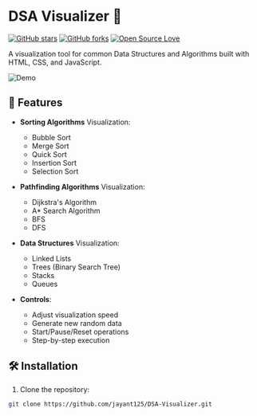 # DSA Visualizer 🚀

[![GitHub stars](https://img.shields.io/github/stars/jayant125/DSA-Visualizer?style=social)](https://github.com/jayant125/DSA-Visualizer/stargazers)
[![GitHub forks](https://img.shields.io/github/forks/jayant125/DSA-Visualizer?style=social)](https://github.com/jayant125/DSA-Visualizer/network)
[![Open Source Love](https://badges.frapsoft.com/os/v1/open-source.svg?v=103)](https://github.com/jayant125/DSA-Visualizer/)

A visualization tool for common Data Structures and Algorithms built with HTML, CSS, and JavaScript.

![Demo](https://placehold.co/600x400?text=Demo+GIF+Here) <!-- Add your demo gif/image here -->

## 🌟 Features

- **Sorting Algorithms** Visualization:
  - Bubble Sort
  - Merge Sort
  - Quick Sort
  - Insertion Sort
  - Selection Sort
  
- **Pathfinding Algorithms** Visualization:
  - Dijkstra's Algorithm
  - A* Search Algorithm
  - BFS
  - DFS

- **Data Structures** Visualization:
  - Linked Lists
  - Trees (Binary Search Tree)
  - Stacks
  - Queues

- **Controls**:
  - Adjust visualization speed
  - Generate new random data
  - Start/Pause/Reset operations
  - Step-by-step execution

## 🛠️ Installation

1. Clone the repository:
```bash
git clone https://github.com/jayant125/DSA-Visualizer.git
